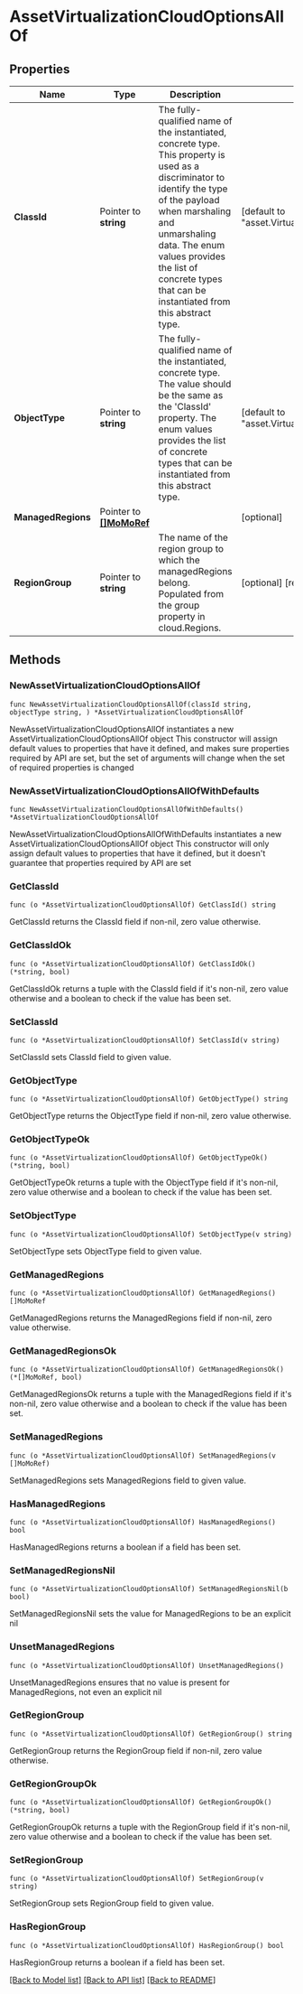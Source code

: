 # AssetVirtualizationCloudOptionsAllOf

## Properties

Name | Type | Description | Notes
------------ | ------------- | ------------- | -------------
**ClassId** | Pointer to **string** | The fully-qualified name of the instantiated, concrete type. This property is used as a discriminator to identify the type of the payload when marshaling and unmarshaling data. The enum values provides the list of concrete types that can be instantiated from this abstract type. | [default to "asset.VirtualizationAmazonWebServiceOptions"]
**ObjectType** | Pointer to **string** | The fully-qualified name of the instantiated, concrete type. The value should be the same as the &#39;ClassId&#39; property. The enum values provides the list of concrete types that can be instantiated from this abstract type. | [default to "asset.VirtualizationAmazonWebServiceOptions"]
**ManagedRegions** | Pointer to [**[]MoMoRef**](MoMoRef.md) |  | [optional] 
**RegionGroup** | Pointer to **string** | The name of the region group to which the managedRegions belong. Populated from the group property in cloud.Regions. | [optional] [readonly] 

## Methods

### NewAssetVirtualizationCloudOptionsAllOf

`func NewAssetVirtualizationCloudOptionsAllOf(classId string, objectType string, ) *AssetVirtualizationCloudOptionsAllOf`

NewAssetVirtualizationCloudOptionsAllOf instantiates a new AssetVirtualizationCloudOptionsAllOf object
This constructor will assign default values to properties that have it defined,
and makes sure properties required by API are set, but the set of arguments
will change when the set of required properties is changed

### NewAssetVirtualizationCloudOptionsAllOfWithDefaults

`func NewAssetVirtualizationCloudOptionsAllOfWithDefaults() *AssetVirtualizationCloudOptionsAllOf`

NewAssetVirtualizationCloudOptionsAllOfWithDefaults instantiates a new AssetVirtualizationCloudOptionsAllOf object
This constructor will only assign default values to properties that have it defined,
but it doesn't guarantee that properties required by API are set

### GetClassId

`func (o *AssetVirtualizationCloudOptionsAllOf) GetClassId() string`

GetClassId returns the ClassId field if non-nil, zero value otherwise.

### GetClassIdOk

`func (o *AssetVirtualizationCloudOptionsAllOf) GetClassIdOk() (*string, bool)`

GetClassIdOk returns a tuple with the ClassId field if it's non-nil, zero value otherwise
and a boolean to check if the value has been set.

### SetClassId

`func (o *AssetVirtualizationCloudOptionsAllOf) SetClassId(v string)`

SetClassId sets ClassId field to given value.


### GetObjectType

`func (o *AssetVirtualizationCloudOptionsAllOf) GetObjectType() string`

GetObjectType returns the ObjectType field if non-nil, zero value otherwise.

### GetObjectTypeOk

`func (o *AssetVirtualizationCloudOptionsAllOf) GetObjectTypeOk() (*string, bool)`

GetObjectTypeOk returns a tuple with the ObjectType field if it's non-nil, zero value otherwise
and a boolean to check if the value has been set.

### SetObjectType

`func (o *AssetVirtualizationCloudOptionsAllOf) SetObjectType(v string)`

SetObjectType sets ObjectType field to given value.


### GetManagedRegions

`func (o *AssetVirtualizationCloudOptionsAllOf) GetManagedRegions() []MoMoRef`

GetManagedRegions returns the ManagedRegions field if non-nil, zero value otherwise.

### GetManagedRegionsOk

`func (o *AssetVirtualizationCloudOptionsAllOf) GetManagedRegionsOk() (*[]MoMoRef, bool)`

GetManagedRegionsOk returns a tuple with the ManagedRegions field if it's non-nil, zero value otherwise
and a boolean to check if the value has been set.

### SetManagedRegions

`func (o *AssetVirtualizationCloudOptionsAllOf) SetManagedRegions(v []MoMoRef)`

SetManagedRegions sets ManagedRegions field to given value.

### HasManagedRegions

`func (o *AssetVirtualizationCloudOptionsAllOf) HasManagedRegions() bool`

HasManagedRegions returns a boolean if a field has been set.

### SetManagedRegionsNil

`func (o *AssetVirtualizationCloudOptionsAllOf) SetManagedRegionsNil(b bool)`

 SetManagedRegionsNil sets the value for ManagedRegions to be an explicit nil

### UnsetManagedRegions
`func (o *AssetVirtualizationCloudOptionsAllOf) UnsetManagedRegions()`

UnsetManagedRegions ensures that no value is present for ManagedRegions, not even an explicit nil
### GetRegionGroup

`func (o *AssetVirtualizationCloudOptionsAllOf) GetRegionGroup() string`

GetRegionGroup returns the RegionGroup field if non-nil, zero value otherwise.

### GetRegionGroupOk

`func (o *AssetVirtualizationCloudOptionsAllOf) GetRegionGroupOk() (*string, bool)`

GetRegionGroupOk returns a tuple with the RegionGroup field if it's non-nil, zero value otherwise
and a boolean to check if the value has been set.

### SetRegionGroup

`func (o *AssetVirtualizationCloudOptionsAllOf) SetRegionGroup(v string)`

SetRegionGroup sets RegionGroup field to given value.

### HasRegionGroup

`func (o *AssetVirtualizationCloudOptionsAllOf) HasRegionGroup() bool`

HasRegionGroup returns a boolean if a field has been set.


[[Back to Model list]](../README.md#documentation-for-models) [[Back to API list]](../README.md#documentation-for-api-endpoints) [[Back to README]](../README.md)


